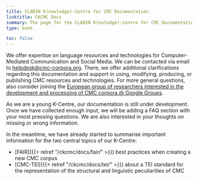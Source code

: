 ```yaml
---
title: CLARIN K(nowledge)-Centre for CMC Documentation
linktitle: CKCMC Docs
summary: The page for the CLARIN K(noledge)-Centre for CMC Documentation
type: book

toc: false
---
```


We offer expertise on language resources and technologies for Computer-Mediated
Communication and Social Media.  We can be contacted via email to
helpdesk@cmc-corpora.org.  There, we offer additional clarifications
regarding this documentation and support in using, modifying, producing, or
publishing CMC resources and technologies.  For more general questions, also
consider joining the [European group of researchers interested in the
development and processing of CMC corpora @ Google
Groups](https://groups.google.com/forum/?hl=de#!forum/cmc-corpora).

As we are a young K-Centre, our documentation is still under development.  Once
we have collected enough input, we will be adding a FAQ section with your most
pressing questions.  We are also interested in your thoughts on missing or
wrong information.

In the meantime, we have already started to summarise important information for
the two central topics of our K-Centre:
* [FAIR]({{< relref "/ckcmc/docs/fair/" >}}) best practices when creating a new CMC corpus
* [CMC-TEI]({{< relref "/ckcmc/docs/tei/" >}}) about a TEI standard for the representation of
  the structural and linguistic peculiarities of CMC
